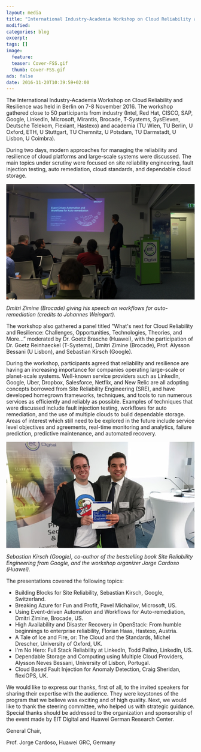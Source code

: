 ```yaml
---
layout: media
title: "International Industry-Academia Workshop on Cloud Reliability and Resilience"
modified:
categories: blog
excerpt:
tags: []
image:
  feature:
  teaser: Cover-FSS.gif
  thumb: Cover-FSS.gif
ads: false
date: 2016-11-20T10:39:59+02:00
---
```


The International Industry-Academia Workshop on Cloud Reliability and Resilience was held in Berlin on 7-8 November 2016. The workshop gathered close to 50 participants from industry (Intel, Red Hat, CISCO, SAP, Google, LinkedIn, Microsoft, Mirantis, Brocade, T-Systems,
SysEleven, Deutsche Telekom, Flexiant, Hastexo) and academia (TU Wien, TU Berlin, U Oxford, ETH, U Stuttgart, TU Chemnitz, U Potsdam, TU Darmstadt, U Lisbon, U Coimbra).

During two days, modern approaches for managing the reliability and resilience of cloud platforms and large-scale systems were discussed. The main topics under scrutiny were focused on site reliability engineering, fault injection testing, auto remediation, cloud
standards, and dependable cloud storage. 

<img align="middle" src="/images/Dmitri_Zimine.png" width="800">

*Dmitri Zimine (Brocade) giving his speech on workflows for auto-remediation (credits to Johannes Weingart).*

The workshop also gathered a panel titled "What's next for Cloud Reliability and Resilience: Challenges, Opportunities, Technologies, Theories, and More...” moderated by Dr. Goetz Brasche (Huawei), with the participation of Dr. Goetz Reinhaeckel (T-Systems), Dmitri Zimine (Brocade), Prof. Alysson Bessani (U Lisbon), and Sebastian Kirsch (Google).

During the workshop, participants agreed that reliability and resilience are having an increasing importance for companies operating large-scale or planet-scale systems. Well-known service providers such as LinkedIn, Google, Uber, Dropbox, Salesforce, Netflix, and New Relic are all adopting concepts borrowed from Site Reliability Engineering (SRE), and have developed homegrown frameworks, techniques, and tools to run numerous services as efficiently and reliably as possible. Examples of techniques that were discussed
include fault injection testing, workflows for auto remediation, and the use of multiple clouds to build dependable storage. Areas of interest which still need to be explored in the future include service level objectives and agreements, real-time monitoring and analytics, failure prediction, predictive maintenance, and automated recovery.

<img align="middle" src="/images/Sebastian_Kirsch.png" width="800">

*Sebastian Kirsch (Google), co-author of the bestselling book Site Reliability Engineering from Google, and the workshop organizer Jorge Cardoso (Huawei).*

The presentations covered the following topics:

+ Building Blocks for Site Reliability, Sebastian Kirsch, Google, Switzerland.
+ Breaking Azure for Fun and Profit, Pavel Michailov, Microsoft, US.
+ Using Event-driven Automation and Workflows for Auto-remediation, Dmitri Zimine, Brocade, US.
+ High Availability and Disaster Recovery in OpenStack: From humble beginnings to enterprise reliability, Florian Haas, Hastexo, Austria.
+ A Tale of Ice and Fire, or: The Cloud and the Standards, Michel Drescher, University of Oxford, UK.
+ I'm No Hero: Full Stack Reliability at LinkedIn, Todd Palino, LinkedIn, US.
+ Dependable Storage and Computing using Multiple Cloud Providers, Alysson Neves Bessani, University of Lisbon, Portugal.
+ Cloud Based Fault Injection for Anomaly Detection, Craig Sheridan, flexiOPS, UK.

We would like to express our thanks, first of all, to the invited speakers for sharing their expertise with the audience. They were keystones of the program that we believe was exciting and of high quality. Next, we would like to thank the steering committee, who helped us with strategic guidance. Special thanks should be addressed to the organization and sponsorship of the event made by EIT Digital and Huawei German Research Center.

General Chair,

Prof. Jorge Cardoso, Huawei GRC, Germany


